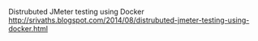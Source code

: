 

Distrubuted JMeter testing using Docker
http://srivaths.blogspot.com/2014/08/distrubuted-jmeter-testing-using-docker.html 
